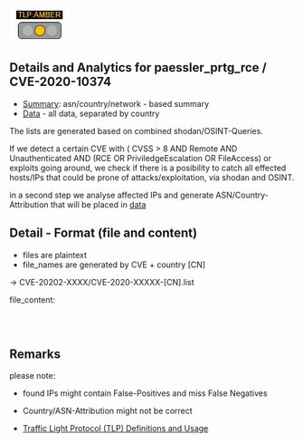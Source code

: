 


![TLP:AMBER](https://github.com/COVID-19-CTI-LEAGUE/PRIVATE_FEEDS/blob/master/MARKDOWN_RESOURCES/TLP-IMAGES/TLP-AMBER.jpg)




## Details and Analytics for paessler_prtg_rce / CVE-2020-10374

- [Summary](summary.md): asn/country/network - based summary
- [Data](data) - all data, separated by country

The lists are generated based on combined shodan/OSINT-Queries.

If we detect a certain CVE with ( CVSS > 8 AND Remote AND Unauthenticated AND
(RCE OR PriviledgeEscalation OR FileAccess) or exploits going around,
we check if there is a posibility to catch all effected hosts/IPs
that could be prone of attacks/exploitation, via shodan and OSINT.

in a second step we analyse affected IPs and generate ASN/Country-Attribution
that will be placed in [data](data)


## Detail - Format (file and content)

- files are plaintext
- file_names are generated by CVE + country [CN]
 
-> CVE-20202-XXXX/CVE-2020-XXXXX-[CN].list


file_content:

~~~



~~~


## Remarks

please note: 
  - found IPs might contain False-Positives and miss False Negatives
  - Country/ASN-Attribution might not be correct


- [Traffic Light Protocol (TLP) Definitions and Usage](https://www.us-cert.gov/tlp)





    